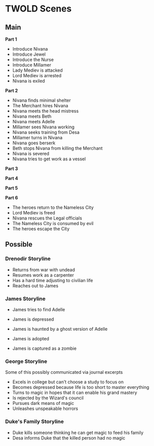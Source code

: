 # TWOLD Scenes

## Main

**Part 1**

- Introduce Nivana
- Introduce Jewel
- Introduce the Nurse
- Introduce Millamer
- Lady Mediev is attacked
- Lord Mediev is arrested
- Nivana is exiled

**Part 2**

- Nivana finds minimal shelter
- The Merchant hires Nivana
- Nivana meets the head mistress
- Nivana meets Beth
- Nivana meets Adelle
- Millamer sees Nivana working
- Nivana seeks training from Desa
- Millamer turns in Nivana
- Nivana goes berserk
- Beth stops Nivana from killing the Merchant
- Nivana is severed
- Nivana tries to get work as a vessel

**Part 3**

**Part 4**

**Part 5**

**Part 6**

- The heroes return to the Nameless City
- Lord Mediev is freed
- Nivana rescues the Legal officials
- The Nameless City is consumed by evil
- The heroes escape the City

## Possible

### Drenodir Storyline

- Returns from war with undead
- Resumes work as a carpenter
- Has a hard time adjusting to civilian life
- Reaches out to James

### James Storyline

- James tries to find Adelle
- James is depressed
- James is haunted by a ghost version of Adelle
- James is adopted

- James is captured as a zombie

### George Storyline

Some of this possibly communicated via journal excerpts

- Excels in college but can't choose a study to focus on
- Becomes depressed because life is too short to master everything
- Turns to magic in hopes that it can enable his grand mastery
- Is rejected by the Wizard's council
- Pursues dark means of magic
- Unleashes unspeakable horrors

### Duke's Family Storyline

- Duke kills someone thinking he can get magic to feed his family
- Desa informs Duke that the killed person had no magic